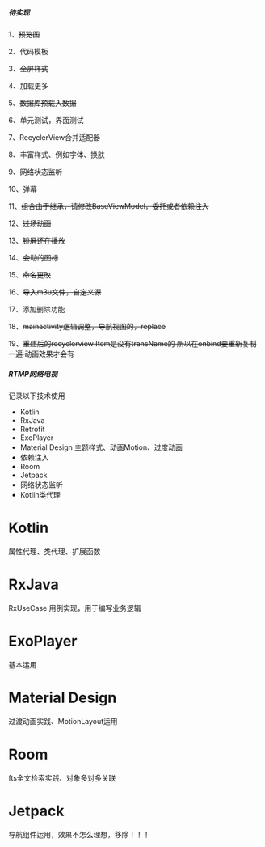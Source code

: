 ##### 待实现

1、~~预览图~~

2、代码模板

3、~~全屏样式~~

4、加载更多

5、~~数据库预载入数据~~

6、单元测试，界面测试

7、~~RecyclerView合并适配器~~

8、丰富样式、例如字体、换肤

9、~~网络状态监听~~

10、弹幕

11、~~组合由于继承，请修改BaseViewModel，委托或者依赖注入~~

12、~~过场动画~~

13、~~锁屏还在播放~~

14、~~会动的图标~~

15、~~命名更改~~

16、~~导入m3u文件，自定义源~~

17、添加删除功能

18、~~mainactivity逻辑调整，导航视图的，replace~~

19、~~重建后的recyclerview Item是没有transName的 所以在onbind要重新复制一遍 动画效果才会有~~

##### RTMP网络电视

记录以下技术使用

+ Kotlin 
+ RxJava
+ Retrofit
+ ExoPlayer
+ Material Design 主题样式、动画Motion、过度动画 
+ 依赖注入
+ Room
+ Jetpack
+ 网络状态监听
+ Kotlin类代理

# Kotlin

属性代理、类代理、扩展函数

# RxJava

RxUseCase 用例实现，用于编写业务逻辑

# ExoPlayer

基本运用

# Material Design 

过渡动画实践、MotionLayout运用

# Room

fts全文检索实践、对象多对多关联

# Jetpack

导航组件运用，效果不怎么理想，移除！！！ 